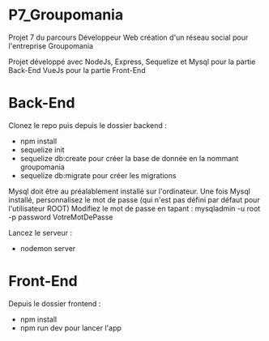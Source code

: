 # P7_Groupomania

Projet 7 du parcours Développeur Web
création d'un réseau social pour l'entreprise Groupomania

Projet développé avec NodeJs, Express, Sequelize et Mysql pour la partie Back-End
VueJs pour la partie Front-End

# Back-End

Clonez le repo puis depuis le dossier backend : 

- npm install
- sequelize init
- sequelize db:create pour créer la base de donnée en la nommant groupomania
- sequelize db:migrate pour créer les migrations

Mysql doit être au préalablement installé sur l'ordinateur.
Une fois Mysql installé, personnalisez le mot de passe (qui n'est pas défini par défaut pour l'utilisateur ROOT) 
Modifiez le mot de passe en tapant : mysqladmin -u root -p password VotreMotDePasse 

Lancez le serveur : 

- nodemon server

# Front-End

Depuis le dossier frontend : 

- npm install
- npm run dev pour lancer l'app